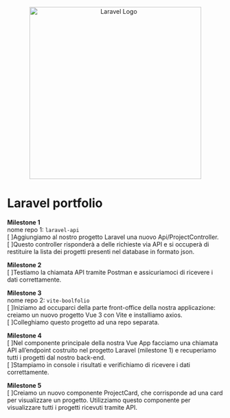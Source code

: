 <p align="center"><a href="https://laravel.com" target="_blank"><img src="https://raw.githubusercontent.com/laravel/art/master/logo-lockup/5%20SVG/2%20CMYK/1%20Full%20Color/laravel-logolockup-cmyk-red.svg" width="400" alt="Laravel Logo"></a></p>

# Laravel portfolio

**Milestone 1**  
nome repo 1: `laravel-api`  
[ ]Aggiungiamo al nostro progetto Laravel una nuovo Api/ProjectController.  
[ ]Questo controller risponderà a delle richieste via API e si occuperà di restituire la lista dei progetti presenti nel database in formato json.

**Milestone 2**    
[ ]Testiamo la chiamata API tramite Postman e assicuriamoci di ricevere i dati correttamente.

**Milestone 3**  
nome repo 2: `vite-boolfolio`  
[ ]Iniziamo ad occuparci della parte front-office della nostra applicazione: creiamo un nuovo progetto Vue 3 con Vite e installiamo axios.  
[ ]Colleghiamo questo progetto ad una repo separata.

**Milestone 4**  
[ ]Nel componente principale della nostra Vue App facciamo una chiamata API all’endpoint costruito nel progetto Laravel (milestone 1) e recuperiamo tutti i progetti dal nostro back-end.  
[ ]Stampiamo in console i risultati e verifichiamo di ricevere i dati correttamente.

**Milestone 5**  
[ ]Creiamo un nuovo componente ProjectCard, che corrisponde ad una card per visualizzare un progetto. Utilizziamo questo componente per visualizzare tutti i progetti ricevuti tramite API.
